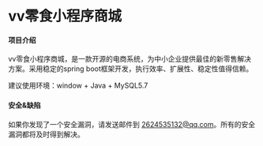 # vv零食小程序商城


#### 项目介绍
vv零食小程序商城，是一款开源的电商系统，为中小企业提供最佳的新零售解决方案。采用稳定的spring boot框架开发，执行效率、扩展性、稳定性值得信赖。



建议使用环境：window + Java +  MySQL5.7


#### 安全&缺陷
如果你发现了一个安全漏洞，请发送邮件到 2624535132@qq.com。所有的安全漏洞都将及时得到解决。

